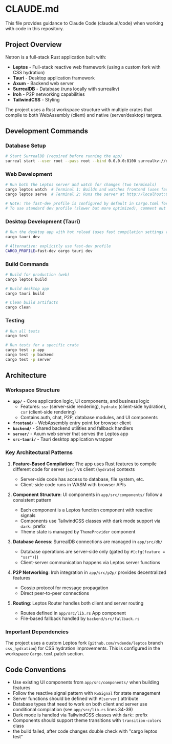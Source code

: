 # CLAUDE.md

This file provides guidance to Claude Code (claude.ai/code) when working with code in this repository.

## Project Overview

Netron is a full-stack Rust application built with:
- **Leptos** - Full-stack reactive web framework (using a custom fork with CSS hydration)
- **Tauri** - Desktop application framework
- **Axum** - Backend web server
- **SurrealDB** - Database (runs locally with surrealkv)
- **Iroh** - P2P networking capabilities
- **TailwindCSS** - Styling

The project uses a Rust workspace structure with multiple crates that compile to both WebAssembly (client) and native (server/desktop) targets.

## Development Commands

### Database Setup
```bash
# Start SurrealDB (required before running the app)
surreal start --user root --pass root --bind 0.0.0.0:8100 surrealkv://dbdata
```

### Web Development
```bash
# Run both the Leptos server and watch for changes (two terminals)
cargo leptos watch  # Terminal 1: Builds and watches frontend (uses fast-dev profile by default)
cargo leptos serve  # Terminal 2: Runs the server at http://localhost:8000

# Note: The fast-dev profile is configured by default in Cargo.toml for rapid iteration
# To use standard dev profile (slower but more optimized), comment out lib-profile and bin-profile in Cargo.toml
```

### Desktop Development (Tauri)
```bash
# Run the desktop app with hot reload (uses fast compilation settings via .cargo/config.toml)
cargo tauri dev

# Alternative: explicitly use fast-dev profile
CARGO_PROFILE=fast-dev cargo tauri dev
```

### Build Commands
```bash
# Build for production (web)
cargo leptos build

# Build desktop app
cargo tauri build

# Clean build artifacts
cargo clean
```

### Testing
```bash
# Run all tests
cargo test

# Run tests for a specific crate
cargo test -p app
cargo test -p backend
cargo test -p server
```

## Architecture

### Workspace Structure
- **`app/`** - Core application logic, UI components, and business logic
  - Features: `ssr` (server-side rendering), `hydrate` (client-side hydration), `csr` (client-side rendering)
  - Contains auth, chat, P2P, database modules, and UI components
- **`frontend/`** - WebAssembly entry point for browser client
- **`backend/`** - Shared backend utilities and fallback handlers
- **`server/`** - Axum web server that serves the Leptos app
- **`src-tauri/`** - Tauri desktop application wrapper

### Key Architectural Patterns

1. **Feature-Based Compilation**: The app uses Rust features to compile different code for server (`ssr`) vs client (`hydrate`) contexts
   - Server-side code has access to database, file system, etc.
   - Client-side code runs in WASM with browser APIs

2. **Component Structure**: UI components in `app/src/components/` follow a consistent pattern
   - Each component is a Leptos function component with reactive signals
   - Components use TailwindCSS classes with dark mode support via `dark:` prefix
   - Theme state is managed by `ThemeProvider` component

3. **Database Access**: SurrealDB connections are managed in `app/src/db/`
   - Database operations are server-side only (gated by `#[cfg(feature = "ssr")]`)
   - Client-server communication happens via Leptos server functions

4. **P2P Networking**: Iroh integration in `app/src/p2p/` provides decentralized features
   - Gossip protocol for message propagation
   - Direct peer-to-peer connections

5. **Routing**: Leptos Router handles both client and server routing
   - Routes defined in `app/src/lib.rs` App component
   - File-based fallback handled by `backend/src/fallback.rs`

### Important Dependencies

The project uses a custom Leptos fork (`github.com/rvdende/leptos` branch `css_hydration`) for CSS hydration improvements. This is configured in the workspace `Cargo.toml` patch section.

## Code Conventions

- Use existing UI components from `app/src/components/` when building features
- Follow the reactive signal pattern with `RwSignal` for state management
- Server functions should be defined with `#[server]` attribute
- Database types that need to work on both client and server use conditional compilation (see `app/src/lib.rs` lines 34-39)
- Dark mode is handled via TailwindCSS classes with `dark:` prefix
- Components should support theme transitions with `transition-colors` class
- the build failed, after code changes double check with "cargo leptos test"
